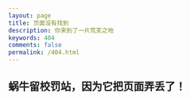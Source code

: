 ```yaml
---
layout: page
title: 页面没有找到
description: 你来到了一片荒芜之地
keywords: 404
comments: false
permalink: /404.html
---
```


## 蜗牛留校罚站，因为它把页面弄丢了！